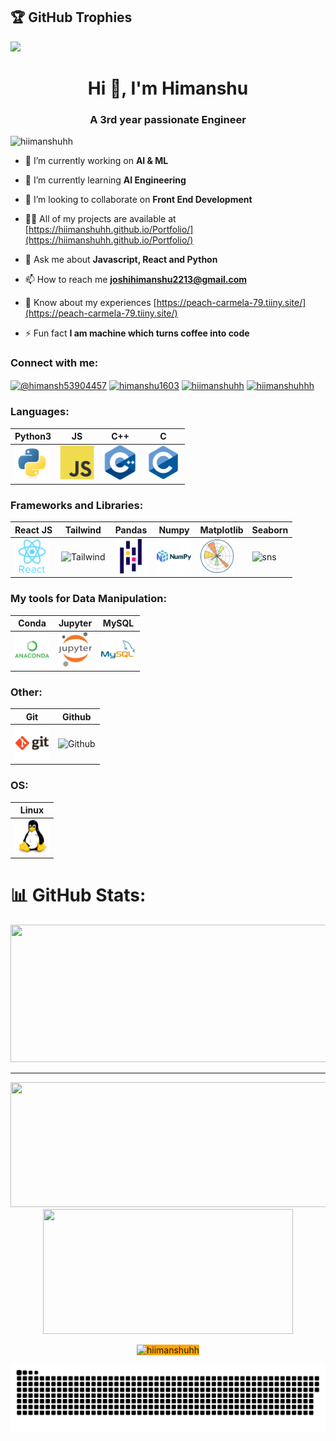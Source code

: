 ## 🏆 GitHub Trophies
![](https://github-profile-trophy.vercel.app/?username=hiimanshuhh&theme=radical&no-frame=false&no-bg=true&margin-w=4)

<h1 align="center">Hi 👋, I'm Himanshu</h1>
<h3 align="center">A 3rd year passionate Engineer</h3>
<p align="left"> <img src="https://komarev.com/ghpvc/?username=hiimanshuhh&label=Profile%20views&color=0e75b6&style=flat" alt="hiimanshuhh" /> </p>



- 🔭 I’m currently working on **AI & ML**

- 🌱 I’m currently learning **AI Engineering**

- 👯 I’m looking to collaborate on **Front End Development**

- 👨‍💻 All of my projects are available at [https://hiimanshuhh.github.io/Portfolio/](https://hiimanshuhh.github.io/Portfolio/)

- 💬 Ask me about **Javascript, React and Python**

- 📫 How to reach me **joshihimanshu2213@gmail.com**

- 📄 Know about my experiences [https://peach-carmela-79.tiiny.site/](https://peach-carmela-79.tiiny.site/)

- ⚡ Fun fact **I am machine which turns coffee into code**

<h3 align="left">Connect with me:</h3>
<p align="left">
<a href="https://twitter.com/@himansh53904457" target="blank"><img align="center" src="https://raw.githubusercontent.com/rahuldkjain/github-profile-readme-generator/master/src/images/icons/Social/twitter.svg" alt="@himansh53904457" height="30" width="40" /></a>
<a href="https://linkedin.com/in/himanshu1603" target="blank"><img align="center" src="https://raw.githubusercontent.com/rahuldkjain/github-profile-readme-generator/master/src/images/icons/Social/linked-in-alt.svg" alt="himanshu1603" height="30" width="40" /></a>
<a href="https://kaggle.com/hiimanshuhh" target="blank"><img align="center" src="https://raw.githubusercontent.com/rahuldkjain/github-profile-readme-generator/master/src/images/icons/Social/kaggle.svg" alt="hiimanshuhh" height="30" width="40" /></a>
<a href="https://instagram.com/hiimanshuhhh" target="blank"><img align="center" src="https://raw.githubusercontent.com/rahuldkjain/github-profile-readme-generator/master/src/images/icons/Social/instagram.svg" alt="hiimanshuhhh" height="30" width="40" /></a>
</p>

### Languages:
| Python3 | JS | C++ | C |   
|----------|----------|----------|-----|
|  <img src="https://github.com/devicons/devicon/blob/master/icons/python/python-original.svg" title="Python"  alt="Python" width="55" height="55"/> | <img src="https://github.com/devicons/devicon/blob/master/icons/javascript/javascript-original.svg" title="JavaScript" alt="JavaScript" width="55" height="55"/> | <img src="https://raw.githubusercontent.com/devicons/devicon/master/icons/cplusplus/cplusplus-original.svg" title="C++" alt="Solidity" width="55" height="55"/> | <img src="https://github.com/devicons/devicon/blob/master/icons/c/c-original.svg" title="C"  alt="C" width="55" height="55"/> |  


### Frameworks and Libraries:

| React JS | Tailwind | Pandas | Numpy | Matplotlib | Seaborn | 
|----------|----------|----------|----------|----------|----------|
|  <img src="https://raw.githubusercontent.com/devicons/devicon/master/icons/react/react-original-wordmark.svg" title="React JS"  alt="React JS" width="55" height="55"/>| <img src="https://www.vectorlogo.zone/logos/tailwindcss/tailwindcss-icon.svg" title="Tailwind"  alt="Tailwind" width="55" height="55"/>|  <img src="https://github.com/devicons/devicon/blob/master/icons/pandas/pandas-original.svg" title="Pandas" alt="Pandas" width="55" height="55"/>|  <img src="https://github.com/devicons/devicon/blob/master/icons/numpy/numpy-original-wordmark.svg" title="Numpy" alt="Numpy" width="55" height="55"/>| <img src="https://github.com/devicons/devicon/blob/master/icons/matplotlib/matplotlib-original.svg" title="mpl" alt="mpl" width="55" height="55"/>| <img src="https://user-images.githubusercontent.com/315810/92159303-30d41100-edfb-11ea-8107-1c5352202571.png" title="sns" alt="sns" width="55" height="55"/>|

### My tools for Data Manipulation:

| Conda | Jupyter | MySQL |
|----------|----------|----------|
|<img src="https://github.com/devicons/devicon/blob/master/icons/anaconda/anaconda-original-wordmark.svg" title="Anaconda" alt="Conda" width="55" height="55"/>|<img src="https://github.com/devicons/devicon/blob/master/icons/jupyter/jupyter-original-wordmark.svg" title="Jupiter" alt="Jupiter" width="55" height="55"/>|<img src="https://github.com/devicons/devicon/blob/master/icons/mysql/mysql-original-wordmark.svg" title="MySQL" alt="MySQL" width="55" height="55"/>|

### Other:

| Git | Github |
|----------|----------|
|<img src="https://github.com/devicons/devicon/blob/master/icons/git/git-original-wordmark.svg" title="Git" alt="Git" width="55" height="55"/>|<img src="https://camo.githubusercontent.com/6859b81bad9211632c09ba0ba5aff3ce23d87f38bd199a05cfdd67b70d8ef58e/68747470733a2f2f6564656e742e6769746875622e696f2f537570657254696e7949636f6e732f696d616765732f7376672f6769746875622e737667" title="Github" alt="Github" width="55" height="55"/>|

### OS:

| Linux | 
|----------|
| <img src="https://github.com/devicons/devicon/blob/master/icons/linux/linux-original.svg" title="Linux" alt="Linux" width="55" height="55"/> | 


# 📊 GitHub Stats:
<p align="center">
  <img width="800" height="220" src="https://github-readme-stats.vercel.app/api?username=hiimanshuhh&theme=dark&hide_border=true&include_all_commits=false&count_private=false">
</p>

---

<p align="center">
  <img width="600" height="200" src="https://github-readme-streak-stats.herokuapp.com/?user=hiimanshuhh&theme=dark&hide_border=true">
  <img width="400" height="200" src="https://github-readme-stats.vercel.app/api/top-langs/?username=hiimanshuhh&theme=dark&hide_border=true&include_all_commits=false&count_private=false&layout=compact">
</p>


<div id="header" align="center">
  <img style="background-color:orange;" src="https://quotes-github-readme.vercel.app/api?type=horizontal&theme=radical" alt="hiimanshuhh" alt=""/>
</div>

<p align="center">
 <img width="1000" src="github-snake.svg" alt="snake"/>
</p>




